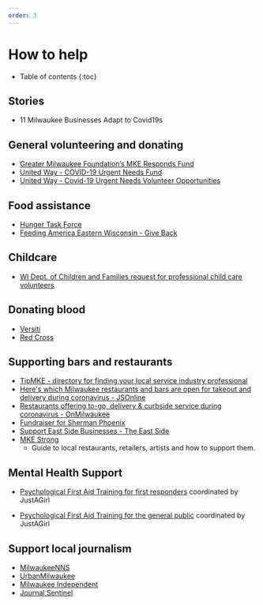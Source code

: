 ```yaml
---
order: 3
---
```


# How to help

* Table of contents
{:toc}

## Stories

* 11 Milwaukee Businesses Adapt to Covid19s
<div id="buzzsprout-player-3195187"></div>
<script src="https://www.buzzsprout.com/202067/3195187-eleven-milwaukee-businesses-adapt-to-covid19.js?container_id=buzzsprout-player-3195187&player=small" type="text/javascript" charset="utf-8"></script>

## General volunteering and donating

* [Greater Milwaukee Foundation’s MKE Responds Fund](https://www.greatermilwaukeefoundation.org/donors/give-online/mkeresponds/)
* [United Way - COVID-19 Urgent Needs Fund](https://www.unitedwaygmwc.org/Donate/COVID-19-Urgent-Needs-Fund)
* [United Way - Covid-19 Urgent Needs Volunteer Opportunities](https://volunteer.unitedwaygmwc.org/need/?q=&age=&agency_id=&county=&dateOn=&distance=&zip=&need_impact_area=&need_init_id=2999&qualification_id=&cat_id=&meta%5B%5D=&meta%5B%5D=&meta%5B%5D=&allowTeams=&ug_id=&s=1)

## Food assistance

* [Hunger Task Force](https://www.hungertaskforce.org/volunteer/)
* [Feeding America Eastern Wisconsin - Give Back](https://feedingamericawi.org/how-feeding-america-eastern-wisconsin-is-responding-to-the-coronavirus/#Give_Back)

## Childcare

* [WI Dept. of Children and Families request for professional child care volunteers](https://bit.ly/2vLevBI)

## Donating blood

- [Versiti](https://donate.wisconsin.versiti.org/donor/schedules/centers)
- [Red Cross](https://www.redcross.org/local/wisconsin/about-us/locations/southeast-chapter.html)

## Supporting bars and restaurants

* [TipMKE - directory for finding your local service industry professional](https://www.tipmke.com/)
* [Here's which Milwaukee restaurants and bars are open for takeout and delivery during coronavirus - JSOnline](https://www.jsonline.com/story/entertainment/dining/2020/03/17/milwaukee-restaurants-and-bars-takeout-delivery-during-coronavirus/5067070002/)
* [Restaurants offering to-go, delivery & curbside service during coronavirus - OnMilwaukee](https://onmilwaukee.com/dining/articles/restaurant-carryout-delivery-coronavirus.html)
* [Fundraiser for Sherman Phoenix](https://www.shermanphoenix.com/donatetoday)
* [Support East Side Businesses - The East Side](https://www.theeastside.org/support-the-east-side)
* [MKE Strong](https://mkestrong.glideapp.io/)
  * Guide to local restaurants, retailers, artists and how to support them.

## Mental Health Support

* [Psychological First Aid Training for first responders](https://forms.gle/QFEEv2dvW9BHucQQ6) coordinated by JustAGirl

* [Psychological First Aid Training for the general public](https://forms.gle/4cDRQBHEJ9cgCeEn7) coordinated by JustAGirl


## Support local journalism

* [MilwaukeeNNS](https://milwaukeenns.org/)
* [UrbanMilwaukee](https://urbanmilwaukee.com/)
* [Milwaukee Independent](http://www.milwaukeeindependent.com/)
* [Journal Sentinel](https://www.jsonline.com/)
